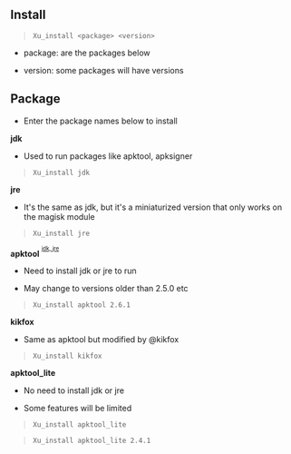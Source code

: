 **Install**
---

> `Xu_install <package> <version>`

- package: are the packages below 

- version: some packages will have versions

**Package**
---

- Enter the package names below to install

**jdk**

- Used to run packages like apktool, apksigner

> `Xu_install jdk`

**jre**

- It's the same as jdk, but it's a miniaturized version that only works on the magisk module 

> `Xu_install jre`

**apktool** <sup><sup>[jdk, jre](#jdk)</sup></sup>

- Need to install jdk or jre to run

- May change to versions older than 2.5.0 etc

> `Xu_install apktool 2.6.1`

**kikfox**

- Same as apktool but modified by @kikfox

> `Xu_install kikfox`

**apktool_lite**

- No need to install jdk or jre

- Some features will be limited

> `Xu_install apktool_lite`

> `Xu_install apktool_lite 2.4.1`



